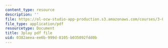 ```yaml
---
content_type: resource
description: ''
file: https://ol-ocw-studio-app-production.s3.amazonaws.com/courses/3-091sc-introduction-to-solid-state-chemistry-fall-2010/0382aeeaee6b999d8105b035092fdd0b_FYJJHMLv9oM.pdf
file_type: application/pdf
resourcetype: Document
title: 3play pdf file
uid: 0382aeea-ee6b-999d-8105-b035092fdd0b
---
```

